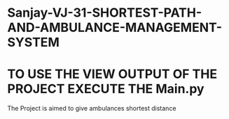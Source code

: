 # Sanjay-VJ-31-SHORTEST-PATH-AND-AMBULANCE-MANAGEMENT-SYSTEM
# TO USE THE VIEW OUTPUT OF THE PROJECT EXECUTE THE Main.py
The Project is aimed to give ambulances shortest distance
